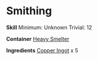 <!-- TITLE: Copper Shield Frame -->
<!-- SUBTITLE:  -->
# Smithing
**Skill**
Minimum: Unknown
Trivial: 12

**Container**
[Heavy Smelter](heavy-smelter)

**Ingredients**
[Copper Ingot](copper-ingot) x 5